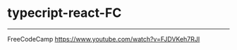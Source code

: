 # typecript-react-FC

--------------------------------------------
FreeCodeCamp
https://www.youtube.com/watch?v=FJDVKeh7RJI
